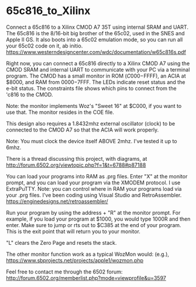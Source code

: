 # 65c816_to_Xilinx
Connect a 65c816 to a Xilinx CMOD A7 35T using internal SRAM and UART. The 65c816 is the 8/16-bit big brother of the 65c02, used in the SNES and Apple II GS. It also boots into a 65c02 emulation mode, so you can run all your 65c02 code on it, ab initio. https://www.westerndesigncenter.com/wdc/documentation/w65c816s.pdf

Right now, you can connect a 65c816 directly to a Xilinx CMOD A7 using the CMOD SRAM and internal UART to communicate with your PC via a terminal program. The CMOD has a small monitor in ROM ($C000-$FFFF), an ACIA at $8000, and RAM from $0000-$7FFF. The LEDs indicate reset status and the e-bit status. The constraints file shows which pins to connect from the 'c816 to the CMOD.

Note: the monitor implements Woz's "Sweet 16" at $C000, if you want to use that. The monitor resides in the COE file.

This design also requires a 1.8432mhz external oscillator (clock) to be connected to the CMOD A7 so that the ACIA will work properly.

Note: You must clock the device itself ABOVE 2mhz. I've tested it up to 6mhz.

There is a thread discussing this project, with diagrams, at http://forum.6502.org/viewtopic.php?f=1&t=6788#p87188

You can load your programs into RAM as .prg files. Enter "X" at the monitor prompt, and you can load your program via the XMODEM protocol. I use ExtraPuTTY. Note: you can control where in RAM your programs load via your .prg files. I've been coding using Visual Studio and RetroAssembler. https://enginedesigns.net/retroassembler/

Run your program by using the address + "R" at the monitor prompt. For example, if you load your program at $1000, you would type 1000R and then enter. Make sure to jump or rts out to $C385 at the end of your program. This is the exit point that will return you to your monitor.

"L" clears the Zero Page and resets the stack.

The other monitor function work as a typical WozMon would: (e.g.), https://www.sbprojects.net/projects/apple1/wozmon.php

Feel free to contact me through the 6502 forum: http://forum.6502.org/memberlist.php?mode=viewprofile&u=3597
